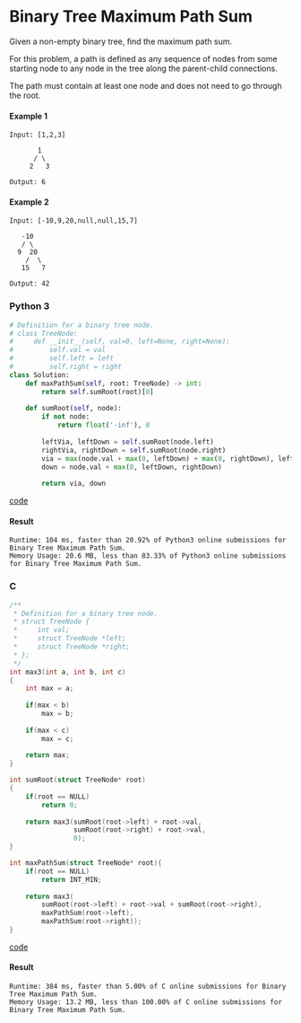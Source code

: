 # Binary Tree Maximum Path Sum
Given a non-empty binary tree, find the maximum path sum.

For this problem, a path is defined as any sequence of nodes from some starting node to any node in the tree along the parent-child connections. 

The path must contain at least one node and does not need to go through the root.

#### Example 1
```
Input: [1,2,3]

       1
      / \
     2   3

Output: 6
```

#### Example 2
```
Input: [-10,9,20,null,null,15,7]

   -10
   / \
  9  20
    /  \
   15   7

Output: 42
```

### Python 3
```python
# Definition for a binary tree node.
# class TreeNode:
#     def __init__(self, val=0, left=None, right=None):
#         self.val = val
#         self.left = left
#         self.right = right
class Solution:
    def maxPathSum(self, root: TreeNode) -> int:
        return self.sumRoot(root)[0]
    
    def sumRoot(self, node):
        if not node:
            return float('-inf'), 0
        
        leftVia, leftDown = self.sumRoot(node.left)
        rightVia, rightDown = self.sumRoot(node.right)
        via = max(node.val + max(0, leftDown) + max(0, rightDown), leftVia, rightVia)
        down = node.val + max(0, leftDown, rightDown)
        
        return via, down
```
[code](Python%203/124.py)

#### Result
```
Runtime: 104 ms, faster than 20.92% of Python3 online submissions for Binary Tree Maximum Path Sum.
Memory Usage: 20.6 MB, less than 83.33% of Python3 online submissions for Binary Tree Maximum Path Sum.
```

### C
```C
/**
 * Definition for a binary tree node.
 * struct TreeNode {
 *     int val;
 *     struct TreeNode *left;
 *     struct TreeNode *right;
 * };
 */
int max3(int a, int b, int c)
{
    int max = a;
    
    if(max < b)
        max = b;
    
    if(max < c)
        max = c;
    
    return max;
}

int sumRoot(struct TreeNode* root)
{
    if(root == NULL)
        return 0;
    
    return max3(sumRoot(root->left) + root->val, 
                sumRoot(root->right) + root->val, 
                0);
}

int maxPathSum(struct TreeNode* root){
    if(root == NULL)
        return INT_MIN;
    
    return max3(
        sumRoot(root->left) + root->val + sumRoot(root->right), 
        maxPathSum(root->left), 
        maxPathSum(root->right));
}
```
[code](C/124.c)

#### Result
```
Runtime: 384 ms, faster than 5.00% of C online submissions for Binary Tree Maximum Path Sum.
Memory Usage: 13.2 MB, less than 100.00% of C online submissions for Binary Tree Maximum Path Sum.
```
